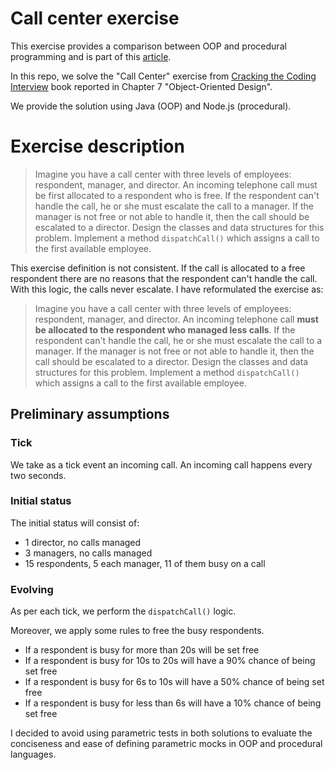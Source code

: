 Call center exercise
===

This exercise provides a comparison between OOP and procedural programming and is part of this [article](https://dev.to/ccarcaci/oop-and-procedural-programming-comparison-part-1-5555).

In this repo, we solve the "Call Center" exercise from [Cracking the Coding Interview](https://www.crackingthecodinginterview.com/) book reported in Chapter 7 "Object-Oriented Design".

We provide the solution using Java (OOP) and Node.js (procedural).

# Exercise description

> Imagine you have a call center with three levels of employees: respondent, manager, and director. An incoming telephone call must be first allocated to a respondent who is free. If the respondent can't handle the call, he or she must escalate the call to a manager. If the manager is not free or not able to handle it, then the call should be escalated to a director. Design the classes and data structures for this problem. Implement a method `dispatchCall()` which assigns a call to the first available employee.

This exercise definition is not consistent. If the call is allocated to a free respondent there are no reasons that the respondent can't handle the call. With this logic, the calls never escalate. I have reformulated the exercise as:

> Imagine you have a call center with three levels of employees: respondent, manager, and director. An incoming telephone call **must be allocated to the respondent who managed less calls**. If the respondent can't handle the call, he or she must escalate the call to a manager. If the manager is not free or not able to handle it, then the call should be escalated to a director. Design the classes and data structures for this problem. Implement a method `dispatchCall()` which assigns a call to the first available employee.

## Preliminary assumptions

### Tick

We take as a tick event an incoming call. An incoming call happens every two seconds.

### Initial status

The initial status will consist of:
- 1 director, no calls managed
- 3 managers, no calls managed
- 15 respondents, 5 each manager, 11 of them busy on a call

### Evolving

As per each tick, we perform the `dispatchCall()` logic.

Moreover, we apply some rules to free the busy respondents.
- If a respondent is busy for more than 20s will be set free
- If a respondent is busy for 10s to 20s will have a 90% chance of being set free
- If a respondent is busy for 6s to 10s will have a 50% chance of being set free
- If a respondent is busy for less than 6s will have a 10% chance of being set free

I decided to avoid using parametric tests in both solutions to evaluate the conciseness and ease of defining parametric mocks in OOP and procedural languages.
